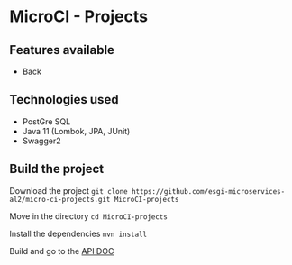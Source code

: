# MicroCI - Projects

## Features available

* Back

## Technologies used

* PostGre SQL
* Java 11 (Lombok, JPA, JUnit)
* Swagger2

## Build the project

Download the project `git clone https://github.com/esgi-microservices-al2/micro-ci-projects.git MicroCI-projects`

Move in the directory `cd MicroCI-projects`

Install the dependencies `mvn install`

Build and go to the [API DOC](http://localhost:8080/swagger-ui.html)